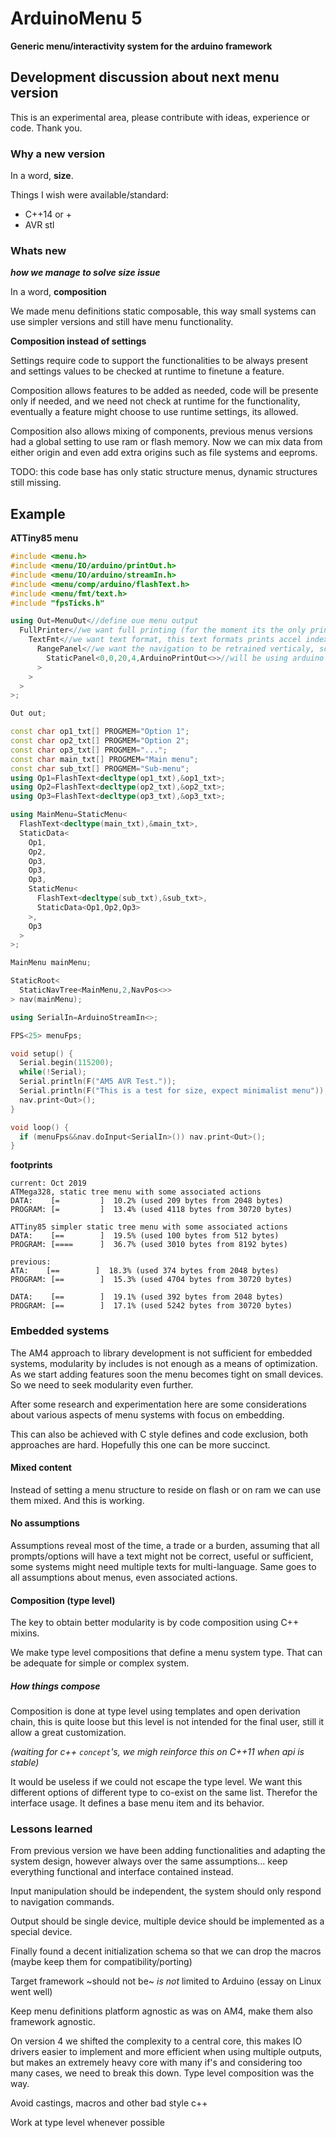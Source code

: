 # ArduinoMenu 5

**Generic menu/interactivity system for the arduino framework**

## Development discussion about next menu version

This is an experimental area, please contribute with ideas, experience or code. Thank you.

### Why a new version

In a word, **size**.

Things I wish were available/standard:
- C++14 or +
- AVR stl

### Whats new

_**how we manage to solve size issue**_

In a word, **composition**

We made menu definitions static composable, this way small systems can use simpler versions and still have menu functionality.

**Composition instead of settings**

Settings require code to support the functionalities to be always present and settings values to be checked at runtime to finetune a feature.

Composition allows features to be added as needed, code will be presente only if needed, and we need not check at runtime for the functionality, eventually a feature might choose to use runtime settings, its allowed.

Composition also allows mixing of components, previous menus versions had a global setting to use ram or flash memory. Now we can mix data from either origin and even add extra origins such as file systems and eeproms.

TODO: this code base has only static structure menus, dynamic structures still missing.

## Example

**ATTiny85 menu**

```c++
#include <menu.h>
#include <menu/IO/arduino/printOut.h>
#include <menu/IO/arduino/streamIn.h>
#include <menu/comp/arduino/flashText.h>
#include <menu/fmt/text.h>
#include "fpsTicks.h"

using Out=MenuOut<//define oue menu output
  FullPrinter<//we want full printing (for the moment its the only printer)
    TextFmt<//we want text format, this text formats prints accel index, text cursor and ends items wirh text newline
      RangePanel<//we want the navigation to be retrained verticaly, scrolling if needed
        StaticPanel<0,0,20,4,ArduinoPrintOut<>>//will be using arduino default `Serial` port on a panel of 20x4 characters, so that we can test scroll
      >
    >
  >
>;

Out out;

const char op1_txt[] PROGMEM="Option 1";
const char op2_txt[] PROGMEM="Option 2";
const char op3_txt[] PROGMEM="...";
const char main_txt[] PROGMEM="Main menu";
const char sub_txt[] PROGMEM="Sub-menu";
using Op1=FlashText<decltype(op1_txt),&op1_txt>;
using Op2=FlashText<decltype(op2_txt),&op2_txt>;
using Op3=FlashText<decltype(op3_txt),&op3_txt>;

using MainMenu=StaticMenu<
  FlashText<decltype(main_txt),&main_txt>,
  StaticData<
    Op1,
    Op2,
    Op3,
    Op3,
    Op3,
    StaticMenu<
      FlashText<decltype(sub_txt),&sub_txt>,
      StaticData<Op1,Op2,Op3>
    >,
    Op3
  >
>;

MainMenu mainMenu;

StaticRoot<
  StaticNavTree<MainMenu,2,NavPos<>>
> nav(mainMenu);

using SerialIn=ArduinoStreamIn<>;

FPS<25> menuFps;

void setup() {
  Serial.begin(115200);
  while(!Serial);
  Serial.println(F("AM5 AVR Test."));
  Serial.println(F("This is a test for size, expect minimalist menu"));
  nav.print<Out>();
}

void loop() {
  if (menuFps&&nav.doInput<SerialIn>()) nav.print<Out>();
}
```

**footprints**
```text
current: Oct 2019
ATMega328, static tree menu with some associated actions
DATA:    [=         ]  10.2% (used 209 bytes from 2048 bytes)
PROGRAM: [=         ]  13.4% (used 4118 bytes from 30720 bytes)

ATTiny85 simpler static tree menu with some associated actions
DATA:    [==        ]  19.5% (used 100 bytes from 512 bytes)
PROGRAM: [====      ]  36.7% (used 3010 bytes from 8192 bytes)

previous:
ATA:    [==        ]  18.3% (used 374 bytes from 2048 bytes)
PROGRAM: [==        ]  15.3% (used 4704 bytes from 30720 bytes)

DATA:    [==        ]  19.1% (used 392 bytes from 2048 bytes)
PROGRAM: [==        ]  17.1% (used 5242 bytes from 30720 bytes)
```

### Embedded systems

The AM4 approach to library development is not sufficient for embedded systems, modularity by includes is not enough as a means of optimization. As we start adding features soon the menu becomes tight on small devices.
So we need to seek modularity even further.

After some research and experimentation here are some considerations about various aspects of menu systems with focus on embedding.

This can also be achieved with C style defines and code exclusion, both approaches are hard. Hopefully this one can be more succinct.

#### Mixed content

Instead of setting a menu structure to reside on flash or on ram we can use them mixed. And this is working.

#### No assumptions

Assumptions reveal most of the time, a trade or a burden, assuming that all prompts/options will have a text might not be correct, useful or sufficient, some systems might need multiple texts for multi-language.
Same goes to all assumptions about menus, even associated actions.

#### Composition (type level)

The key to obtain better modularity is by code composition using C++ mixins.

We make type level compositions that define a menu system type. That can be adequate for simple or complex system.

##### How things compose

Composition is done at type level using templates and open derivation chain, this is quite loose but this level is not intended for the final user, still it allow a great customization.

_(waiting for c++ `concept`'s, we migh reinforce this on C++11 when api is stable)_

It would be useless if we could not escape the type level. We want this different options of different type to co-exist on the same list. Therefor the interface usage. It defines a base menu item and its behavior.

### Lessons learned

From previous version we have been adding functionalities and adapting the system design, however always over the same assumptions... keep everything functional and interface contained instead.

Input manipulation should be independent, the system should only respond to navigation commands.

Output should be single device, multiple device should be implemented as a special device.

Finally found a decent initialization schema so that we can drop the macros (maybe keep them for compatibility/porting)

Target framework ~should not be~ _is not_ limited to Arduino (essay on Linux went well)

Keep menu definitions platform agnostic as was on AM4, make them also framework agnostic.

On version 4 we shifted the complexity to a central core, this makes IO drivers easier to implement and more efficient when using multiple outputs, but makes an extremely heavy core with many if's and considering too many cases, we need to break this down. Type level composition was the way.

Avoid castings, macros and other bad style c++

Work at type level whenever possible
